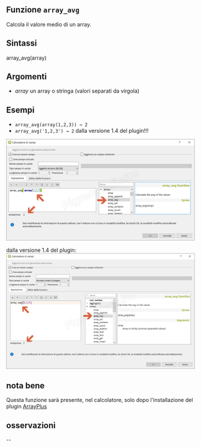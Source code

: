 ## Funzione `array_avg`

Calcola il valore medio di un array.

## Sintassi

array_avg(array)

## Argomenti

* _array_ un array o stringa (valori separati da virgola) 

## Esempi

* `array_avg(array(1,2,3)) → 2`
* `array_avg('1,2,3') → 2` dalla versione 1.4 del plugin!!!

![](/img/arrays/array_avg/array_avg1.png)

dalla versione 1.4 del plugin:
![](/img/arrays/array_avg/array_avg2.png)

## nota bene

Questa funzione sarà presente, nel calcolatore, solo dopo l'installazione del plugin [ArrayPlus](https://framagit.org/jbdesbas/arrayPlus)

## osservazioni

--